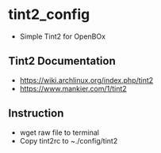 
# tint2_config

  * Simple Tint2 for OpenBOx

## Tint2 Documentation
  
  * https://wiki.archlinux.org/index.php/tint2
  * https://www.mankier.com/1/tint2

## Instruction
  * wget raw file to terminal
  * Copy tint2rc to ~./config/tint2 

